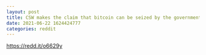 ```yaml
--- 
layout: post 
title: CSW makes the claim that bitcoin can be seized by the government via 10 chinese nodes?? 
date: 2021-06-22 1624424777 
categories: reddit 
--- 
```

https://redd.it/o6629y